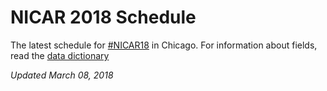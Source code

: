 # NICAR 2018 Schedule
The latest schedule for [#NICAR18](https://twitter.com/hashtag/NICAR18?src=hash) in Chicago. For information about fields, read the [data dictionary](https://github.com/ireapps/nicar-2018-schedule/blob/master/DATA_DICTIONARY.md)

*Updated March 08, 2018*
